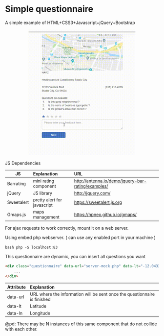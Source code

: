 # Simple questionnaire

A simple example of HTML+CSS3+Javascript+jQuery+Bootstrap

<p align="center">
  <img src="demo.gif" width="350"/>
</p>


JS Dependencies

| JS | Explanation | URL |         
| ----------------|:-------------|:-------------|
| Barrating | mini rating component | http://antenna.io/demo/jquery-bar-rating/examples/ |
| jQuery | JS library | http://jquery.com/ |
| Sweetalert | pretty alert for javascript | https://sweetalert.js.org |
| Gmaps.js | maps management | https://hpneo.github.io/gmaps/ |

For ajax requests to work correctly, mount it on a web server.

Using embed php webserver. ( can use any enabled port in your machine )

```bash php -S localhost:83```

This questionnaire are dynamic, you can insert all questions you want

```html
<div class="questionnaire" data-url="server-mock.php" data-lt="-12.043333" data-ln="-77.028333">
    ...
</div>    
```

| Attribute | Explanation |
| ----------------|:-------------|
| data-url | URL where the information will be sent once the questionnaire is finished |
| data-lt | Latitude |
| data-ln | Longitude |

@pd: There may be N instances of this same component that do not collide with each other.